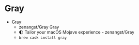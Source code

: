 # Gray
- [Gray](https://github.com/zenangst/Gray)
  -  zenangst/Gray Gray
  -  :first_quarter_moon: Tailor your macOS Mojave experience - zenangst/Gray
  - `brew cask install gray`
